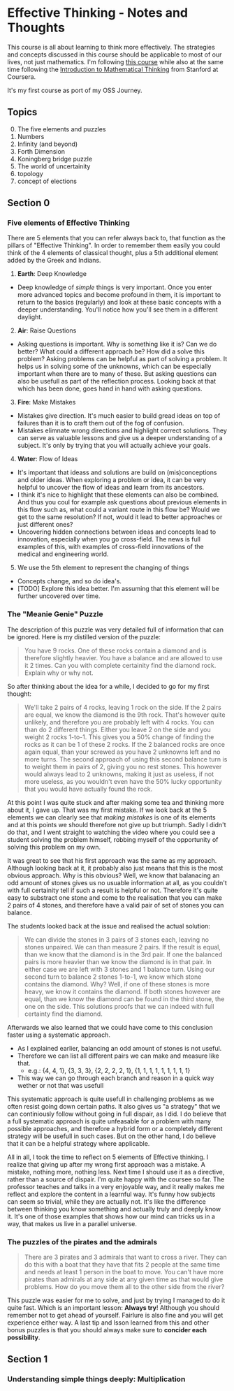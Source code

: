 # Effective Thinking - Notes and Thoughts

This course is all about learning to think more effectively. The strategies and concepts discussed in this course should be applicable to most of our lives, not just mathematics.
I'm following [this course](https://courses.edx.org/courses/UTAustinX/UT.9.01x/1T2014) while also at the same time following the [Introduction to Mathematical Thinking](https://www.coursera.org/course/maththink) from Stanford at Coursera.

It's my first course as port of my OSS Journey.

## Topics

0. The five elements and puzzles
1. Numbers
2. Infinity (and beyond)
3. Forth Dimension
4. Koningberg bridge puzzle
5. The world of uncertainity
6. topology
7. concept of elections

## Section 0

### Five elements of Effective Thinking

There are 5 elements that you can refer always back to, that function as the pillars of "Effective Thinking".
In order to remember them easily you could think of the 4 elements of classical thought, plus a 5th additional element added by the Greek and Indians.

1. **Earth**: Deep Knowledge
  + Deep knowledge of _simple_ things is very important. Once you enter more advanced topics and become profound in them, it is important to return to the basics (regularly) and look at these basic concepts with a deeper understanding. You'll notice how you'll see them in a different daylight.
2. **Air**: Raise Questions
  + Asking questions is important. Why is something like it is? Can we do better? What could a different approach be? How did a solve this problem? Asking problems can be helpful as part of solving a problem. It helps us in solving some of the unknowns, which can be especially important when there are to many of these. But asking questions can also be usefull as part of the reflection process. Looking back at that which has been done, goes hand in hand with asking questions.
3. **Fire**: Make Mistakes
  + Mistakes give direction. It's much easier to build gread ideas on top of failures than it is to craft them out of the fog of confusion.
  + Mistakes elimnate wrong directions and highlight correct solutions. They can serve as valuable lessons and give us a deeper understanding of a subject. It's only by trying that you will actually achieve your goals.
4. **Water**: Flow of Ideas
  + It's important that ideass and solutions are build on (mis)conceptions and older ideas. When exploring a problem or idea, it can be very helpful to uncover the flow of ideas and learn from its ancestors.
  + I think it's nice to highlight that these elements can also be combined. And thus you coul for example ask questions about previous elements in this flow such as, what could a variant route in this flow be? Would we get to the same resolution? If not, would it lead to better approaches or just different ones?
  + Uncovering hidden connections between ideas and concepts lead to innovation, especially when you go cross-field. The news is full examples of this, with examples of cross-field innovations of the medical and engineering world.
5. We use the 5th element to represent the changing of things
  + Concepts change, and so do idea's.
  + [TODO] Explore this idea better. I'm assuming that this element will be further uncovered over time.

### The "Meanie Genie" Puzzle

The description of this puzzle was very detailed full of information that can be ignored. Here is my distilled version of the puzzle:

> You have 9 rocks. One of these rocks contain a diamond and is therefore slightly heavier. You have a balance and are allowed to use it 2 times. Can you with complete certainity find the diamond rock. Explain why or why not.

So after thinking about the idea for a while, I decided to go for my first thought:

  > We'll take 2 pairs of 4 rocks, leaving 1 rock on the side. If the 2 pairs are equal, we know the diamond is the 9th rock. That's however quite unlikely, and therefore you are probably left with 4 rocks. You can than do 2 different things. Either you leave 2 on the side and you weight 2 rocks 1-to-1. This gives you a 50% change of finding the rocks as it can be 1 of these 2 rocks. If the 2 balanced rocks are once again equal, than your screwed as you have 2 unknowns left and no more turns. The second approach of using this second balance turn is to weight them in pairs of 2, giving you no rest stones. This however would always lead to 2 unknowns, making it just as useless, if not more useless, as you wouldn't even have the 50% lucky opportunity that you would have actually found the rock.

At this point I was quite stuck and after making some tea and thinking more about it, I gave up. That was my first mistake. If we look back at the 5 elements we can clearly see that _making mistakes_ is one of its elements and at this points we should therefore not give up but triumph. Sadly I didn't do that, and I went straight to watching the video where you could see a student solving the problem himself, robbing myself of the opportunity of solving this problem on my own.

It was great to see that his first approach was the same as my approach. Although looking back at it, it probably also just means that this is the most obvious approach. Why is this obvious? Well, we know that balanacing an odd amount of stones gives us no usuable information at all, as you couldn't with full certainity tell if such a result is helpful or not. Therefore it's quite easy to substract one stone and come to the realisation that you can make 2 pairs of 4 stones, and therefore have a valid pair of set of stones you can balance.

The students looked back at the issue and realised the actual solution:

> We can divide the stones in 3 pairs of 3 stones each, leaving no stones unpaired. We can than measure 2 pairs. If the result is equal, than we know that the diamond is in the 3rd pair. If one the balanced pairs is more heavier than we know the diamond is in that pair. In either case we are left with 3 stones and 1 balance turn. Using our second turn to balance 2 stones 1-to-1, we know which stone contains the diamond. Why? Well, if one of these stones is more heavy, we know it contains the diamond. If both stones however are equal, than we know the diamond can be found in the third stone, the one on the side. This solutions proofs that we can indeed with full certainty find the diamond.

Afterwards we also learned that we could have come to this conclusion faster using a systematic approach.

+ As I explained earlier, balancing an odd amount of stones is not useful.
+ Therefore we can list all different pairs we can make and measure like that.
  + e.g.: {4, 4, 1}, {3, 3, 3}, {2, 2, 2, 2, 1}, {1, 1, 1, 1, 1, 1, 1, 1, 1}
+ This way we can go through each branch and reason in a quick way wether or not that was usefull

This systematic approach is quite usefull in challenging problems as we often resist going down certain paths. It also gives us "a strategy" that we can continiously follow without going in full dispair, as I did. I do believe that a full systematic approach is quite unfeasable for a problem with many possible approaches, and therefore a hybrid form or a completely different strategy will be usefull in such cases. But on the other hand, I do believe that it can be a helpful strategy where applicable.

All in all, I took the time to reflect on 5 elements of Effective thinking. I realize that giving up after my wrong first approach was a mistake. A mistake, nothing more, nothing less. Next time I should use it as a directive, rather than a source of dispair. I'm quite happy with the coursee so far. The professor teaches and talks in a very enjoyable way, and it really makes me reflect and explore the content in a learnful way. It's funny how subjects can seem so trivial, while they are actually not. It's like the difference between thinking you know something and actually truly and deeply know it. It's one of those examples that shows how our mind can tricks us in a way, that makes us live in a parallel universe.

### The puzzles of the pirates and the admirals

> There are 3 pirates and 3 admirals that want to cross a river. They can do this with a boat that they have that fits 2 people at the same time and needs at least 1 person in the boat to move. You can't have more pirates than admirals at any side at any given time as that would give problems. How do you move them all to the other side from the river?

This puzzle was easier for me to solve, and just by trying I managed to do it quite fast. Which is an important lesson: **Always try**! Although you should remember not to get ahead of yourself. Fairlure is also fine and you will get experience either way. A last tip and lsson learned from this and other bonus puzzles is that you should always make sure to **concider each possibility**.

## Section 1

### Understanding simple things deeply: Multiplication


